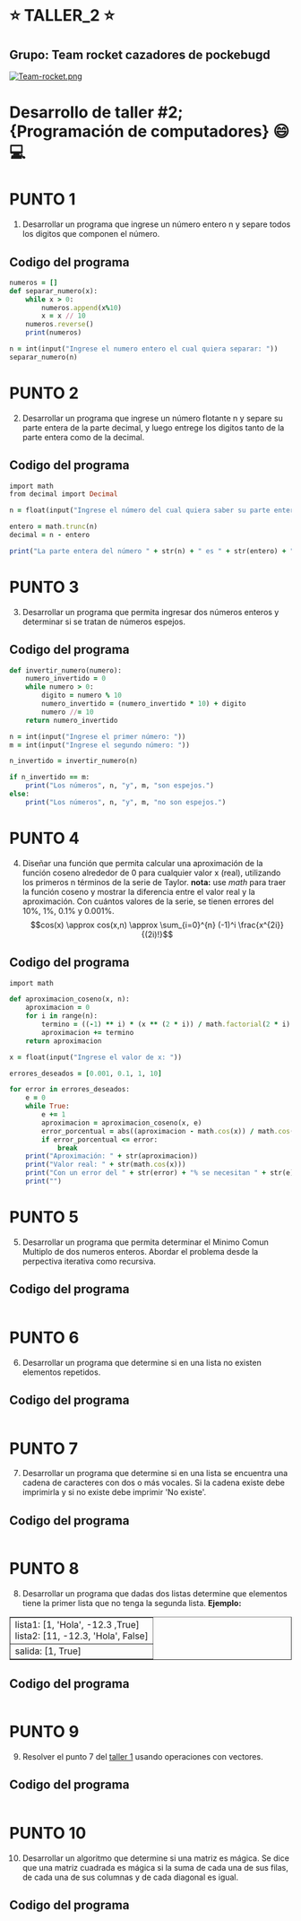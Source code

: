 # :star: TALLER_2 :star:
##  Grupo: Team rocket cazadores de pockebugd
[![Team-rocket.png](https://i.postimg.cc/zvNyPVQD/Team-rocket.png)](https://postimg.cc/Pp6fCrh0)
# Desarrollo de taller #2;   {Programación de computadores} :smile: :computer:

# PUNTO 1 
1. Desarrollar un programa que ingrese un número entero n y separe todos los digitos que componen el número.
## Codigo del programa
```ruby
numeros = []
def separar_numero(x):
    while x > 0:
        numeros.append(x%10)
        x = x // 10
    numeros.reverse()
    print(numeros)

n = int(input("Ingrese el numero entero el cual quiera separar: "))
separar_numero(n)
```
# PUNTO 2
2. Desarrollar un programa que ingrese un número flotante n y separe su parte entera de la parte decimal, y luego entrege los digitos tanto de la parte entera como de la decimal.
## Codigo del programa
```ruby
import math
from decimal import Decimal

n = float(input("Ingrese el número del cual quiera saber su parte entera y su parte decimal: "))

entero = math.trunc(n)
decimal = n - entero

print("La parte entera del número " + str(n) + " es " + str(entero) + " y su parte decimal es " + str(decimal))
```
# PUNTO 3
3. Desarrollar un programa que permita ingresar dos números enteros y determinar si se tratan de números espejos.
## Codigo del programa
```ruby
def invertir_numero(numero):
    numero_invertido = 0
    while numero > 0:
        digito = numero % 10
        numero_invertido = (numero_invertido * 10) + digito
        numero //= 10
    return numero_invertido

n = int(input("Ingrese el primer número: "))
m = int(input("Ingrese el segundo número: "))

n_invertido = invertir_numero(n)

if n_invertido == m:
    print("Los números", n, "y", m, "son espejos.")
else:
    print("Los números", n, "y", m, "no son espejos.")

```
# PUNTO 4
4. Diseñar una función que permita calcular una aproximación de la función coseno alrededor de 0 para cualquier valor x (real), utilizando los primeros n términos de la serie de Taylor. **nota:** use *math* para traer la función coseno y mostrar la diferencia entre el valor real y la aproximación. Con cuántos valores de la serie, se tienen errores del 10%, 1%, 0.1% y 0.001%.
$$cos(x) \approx cos(x,n) \approx \sum_{i=0}^{n} (-1)^i \frac{x^{2i}}{(2i)!}$$
## Codigo del programa
```ruby
import math

def aproximacion_coseno(x, n):
    aproximacion = 0
    for i in range(n):
        termino = ((-1) ** i) * (x ** (2 * i)) / math.factorial(2 * i)
        aproximacion += termino
    return aproximacion

x = float(input("Ingrese el valor de x: "))

errores_deseados = [0.001, 0.1, 1, 10]

for error in errores_deseados:
    e = 0
    while True:
        e += 1
        aproximacion = aproximacion_coseno(x, e)
        error_porcentual = abs((aproximacion - math.cos(x)) / math.cos(x)) * 100
        if error_porcentual <= error:
            break
    print("Aproximación: " + str(aproximacion))
    print("Valor real: " + str(math.cos(x)))
    print("Con un error del " + str(error) + "% se necesitan " + str(e) + " términos de la serie")
    print("")

```
# PUNTO 5
5. Desarrollar un programa que permita determinar el Minimo Comun Multiplo de dos numeros enteros. Abordar el problema desde la perpectiva iterativa como recursiva.
## Codigo del programa
```ruby

```
# PUNTO 6
6. Desarrollar un programa que determine si en una lista no existen elementos repetidos.
## Codigo del programa
```ruby

```
# PUNTO 7
7. Desarrollar un programa que determine si en una lista se encuentra
una cadena de caracteres con dos o más vocales. Si la cadena existe debe imprimirla y si no existe debe imprimir 'No existe'.
## Codigo del programa
```ruby

```
# PUNTO 8
8. Desarrollar un programa que dadas dos listas determine que elementos tiene la primer lista que no tenga la segunda lista. **Ejemplo:**
<center>
<table border="1">
<tr>
<td>
lista1: [1, 'Hola', -12.3 ,True]<br>
lista2: [11, -12.3, 'Hola', False]
</td>
</tr>
<tr>
<td>
salida: [1, True]
</td>
</tr>
</table>
</center>

## Codigo del programa
```ruby

```

# PUNTO 9
9. Resolver el punto 7 del [taller 1](https://github.com/fegonzalez7/pdc_unal_clase8) usando operaciones con vectores.
## Codigo del programa
```ruby

```

# PUNTO 10
10. Desarrollar un algoritmo que determine si una matriz es mágica. Se dice que una matriz cuadrada es mágica si la suma de cada una de sus filas, de cada una de sus columnas y de cada diagonal es igual.
## Codigo del programa
```ruby

```
